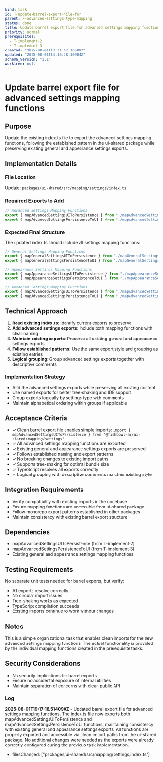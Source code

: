 ```yaml
---
kind: task
id: T-update-barrel-export-file-for
parent: F-advanced-settings-type-mapping
status: done
title: Update barrel export file for advanced settings mapping functions
priority: normal
prerequisites:
  - T-implement-2
  - T-implement-3
created: "2025-08-01T13:31:52.165897"
updated: "2025-08-01T14:16:38.109042"
schema_version: "1.1"
worktree: null
---
```


# Update barrel export file for advanced settings mapping functions

## Purpose

Update the existing index.ts file to export the advanced settings mapping functions, following the established pattern in the ui-shared package while preserving existing general and appearance settings exports.

## Implementation Details

### File Location

Update: `packages/ui-shared/src/mapping/settings/index.ts`

### Required Exports to Add

```typescript
// Advanced Settings Mapping Functions
export { mapAdvancedSettingsUIToPersistence } from "./mapAdvancedSettingsUIToPersistence";
export { mapAdvancedSettingsPersistenceToUI } from "./mapAdvancedSettingsPersistenceToUI";
```

### Expected Final Structure

The updated index.ts should include all settings mapping functions:

```typescript
// General Settings Mapping Functions
export { mapGeneralSettingsUIToPersistence } from "./mapGeneralSettingsUIToPersistence";
export { mapGeneralSettingsPersistenceToUI } from "./mapGeneralSettingsPersistenceToUI";

// Appearance Settings Mapping Functions
export { mapAppearanceSettingsUIToPersistence } from "./mapAppearanceSettingsUIToPersistence";
export { mapAppearanceSettingsPersistenceToUI } from "./mapAppearanceSettingsPersistenceToUI";

// Advanced Settings Mapping Functions
export { mapAdvancedSettingsUIToPersistence } from "./mapAdvancedSettingsUIToPersistence";
export { mapAdvancedSettingsPersistenceToUI } from "./mapAdvancedSettingsPersistenceToUI";
```

## Technical Approach

1. **Read existing index.ts**: Identify current exports to preserve
2. **Add advanced settings exports**: Include both mapping functions with clear naming
3. **Maintain existing exports**: Preserve all existing general and appearance settings exports
4. **Follow established patterns**: Use the same export style and grouping as existing entries
5. **Logical grouping**: Group advanced settings exports together with descriptive comments

### Implementation Strategy

- Add the advanced settings exports while preserving all existing content
- Use named exports for better tree-shaking and IDE support
- Group exports logically by settings type with comments
- Maintain alphabetical ordering within groups if applicable

## Acceptance Criteria

- ✓ Clean barrel export file enables simple imports: `import { mapAdvancedSettingsUIToPersistence } from '@fishbowl-ai/ui-shared/mapping/settings'`
- ✓ All advanced settings mapping functions are exported
- ✓ Existing general and appearance settings exports are preserved
- ✓ Follows established naming and export patterns
- ✓ No breaking changes to existing import paths
- ✓ Supports tree-shaking for optimal bundle size
- ✓ TypeScript resolves all exports correctly
- ✓ Logical grouping with descriptive comments matches existing style

## Integration Requirements

- Verify compatibility with existing imports in the codebase
- Ensure mapping functions are accessible from ui-shared package
- Follow monorepo export patterns established in other packages
- Maintain consistency with existing barrel export structure

## Dependencies

- mapAdvancedSettingsUIToPersistence (from T-implement-2)
- mapAdvancedSettingsPersistenceToUI (from T-implement-3)
- Existing general and appearance settings mapping functions

## Testing Requirements

No separate unit tests needed for barrel exports, but verify:

- All exports resolve correctly
- No circular import issues
- Tree-shaking works as expected
- TypeScript compilation succeeds
- Existing imports continue to work without changes

## Notes

This is a simple organizational task that enables clean imports for the new advanced settings mapping functions. The actual functionality is provided by the individual mapping functions created in the prerequisite tasks.

## Security Considerations

- No security implications for barrel exports
- Ensure no accidental exposure of internal utilities
- Maintain separation of concerns with clean public API

### Log

**2025-08-01T19:17:18.514090Z** - Updated barrel export file for advanced settings mapping functions. The index.ts file now exports both mapAdvancedSettingsUIToPersistence and mapAdvancedSettingsPersistenceToUI functions, maintaining consistency with existing general and appearance settings exports. All functions are properly exported and accessible via clean import paths from the ui-shared package. No additional changes were needed as the exports were already correctly configured during the previous task implementation.

- filesChanged: ["packages/ui-shared/src/mapping/settings/index.ts"]

